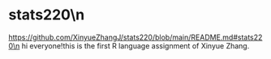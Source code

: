 # stats220\n
https://github.com/XinyueZhangJ/stats220/blob/main/README.md#stats220\n
hi everyone!this is the first R language assignment of Xinyue Zhang. 
